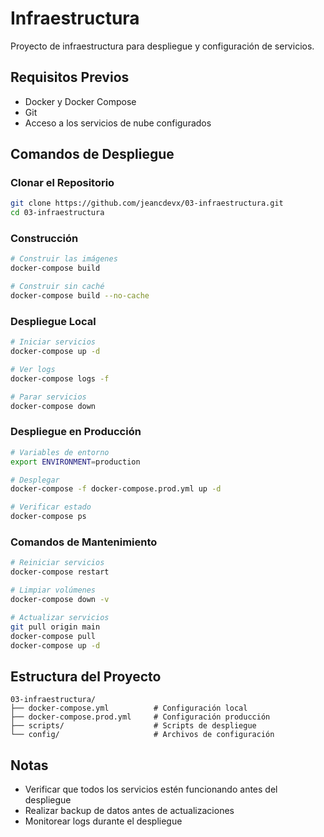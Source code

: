 # Infraestructura

Proyecto de infraestructura para despliegue y configuración de servicios.

## Requisitos Previos

- Docker y Docker Compose
- Git
- Acceso a los servicios de nube configurados

## Comandos de Despliegue

### Clonar el Repositorio
```bash
git clone https://github.com/jeancdevx/03-infraestructura.git
cd 03-infraestructura
```

### Construcción
```bash
# Construir las imágenes
docker-compose build

# Construir sin caché
docker-compose build --no-cache
```

### Despliegue Local
```bash
# Iniciar servicios
docker-compose up -d

# Ver logs
docker-compose logs -f

# Parar servicios
docker-compose down
```

### Despliegue en Producción
```bash
# Variables de entorno
export ENVIRONMENT=production

# Desplegar
docker-compose -f docker-compose.prod.yml up -d

# Verificar estado
docker-compose ps
```

### Comandos de Mantenimiento
```bash
# Reiniciar servicios
docker-compose restart

# Limpiar volúmenes
docker-compose down -v

# Actualizar servicios
git pull origin main
docker-compose pull
docker-compose up -d
```

## Estructura del Proyecto

```
03-infraestructura/
├── docker-compose.yml          # Configuración local
├── docker-compose.prod.yml     # Configuración producción
├── scripts/                    # Scripts de despliegue
└── config/                     # Archivos de configuración
```

## Notas

- Verificar que todos los servicios estén funcionando antes del despliegue
- Realizar backup de datos antes de actualizaciones
- Monitorear logs durante el despliegue